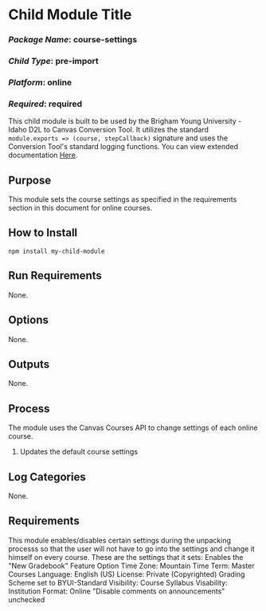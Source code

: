 # Child Module Title
### *Package Name*: course-settings
### *Child Type*: pre-import
### *Platform*: online
### *Required*: required

This child module is built to be used by the Brigham Young University - Idaho D2L to Canvas Conversion Tool. It utilizes the standard `module.exports => (course, stepCallback)` signature and uses the Conversion Tool's standard logging functions. You can view extended documentation [Here](https://github.com/byuitechops/d2l-to-canvas-conversion-tool/tree/master/documentation).

## Purpose

This module sets the course settings as specified in the requirements section in this document for online courses.

## How to Install

```
npm install my-child-module
```

## Run Requirements

None.

## Options

None.

## Outputs

None.

## Process

The module uses the Canvas Courses API to change settings of each online course.

1. Updates the default course settings

## Log Categories

None.

## Requirements

This module enables/disables certain settings during the unpacking processs so that the user will not have to go into the settings and change it himself on every course.
These are the settings that it sets:
    Enables the "New Gradebook" Feature Option
    Time Zone: Mountain Time
    Term: Master Courses
    Language: English (US)
    License: Private (Copyrighted)
    Grading Scheme set to BYUI-Standard
    Visibility: Course
    Syllabus Visability: Institution
    Format: Online
    "Disable comments on announcements" unchecked
